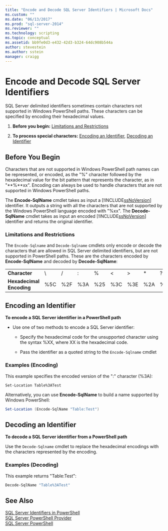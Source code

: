 ```yaml
---
title: "Encode and Decode SQL Server Identifiers | Microsoft Docs"
ms.custom: ""
ms.date: "06/13/2017"
ms.prod: "sql-server-2014"
ms.reviewer: ""
ms.technology: scripting
ms.topic: conceptual
ms.assetid: bb9fe0d3-e432-42d3-b324-64dc908b544a
author: stevestein
ms.author: sstein
manager: craigg
---
```

# Encode and Decode SQL Server Identifiers
  SQL Server delimited identifiers sometimes contain characters not supported in Windows PowerShell paths. These characters can be specified by encoding their hexadecimal values.  
  
1.  **Before you begin:**  [Limitations and Restrictions](#LimitationsRestrictions)  
  
2.  **To process special characters:**  [Encoding an Identifier](#EncodeIdent), [Decoding an Identifier](#DecodeIdent)  
  
## Before You Begin  
 Characters that are not supported in Windows PowerShell path names can be represented, or encoded, as the "%" character followed by the hexadecimal value for the bit pattern that represents the character, as in "**%**xx". Encoding can always be used to handle characters that are not supported in Windows PowerShell paths.  
  
 The **Encode-SqlName** cmdlet takes as input a [!INCLUDE[ssNoVersion](../includes/ssnoversion-md.md)] identifier. It outputs a string with all the characters that are not supported by the Windows PowerShell language encoded with "%xx". The **Decode-SqlName** cmdlet takes as input an encoded [!INCLUDE[ssNoVersion](../includes/ssnoversion-md.md)] identifier and returns the original identifier.  
  
###  <a name="LimitationsRestrictions"></a> Limitations and Restrictions  
 The `Encode-Sqlname` and `Decode-Sqlname` cmdlets only encode or decode the characters that are allowed in SQL Server delimited identifiers, but are not supported in PowerShell paths. These are the characters encoded by **Encode-SqlName** and decoded by **Decode-SqlName**:  
  
|||||||||||||  
|-|-|-|-|-|-|-|-|-|-|-|-|  
|**Character**|\ |/|:|%|\<|>|*|?|[|]|&#124;|  
|**Hexadecimal Encoding**|%5C|%2F|%3A|%25|%3C|%3E|%2A|%3F|%5B|%5D|%7C|  
  
##  <a name="EncodeIdent"></a> Encoding an Identifier  
 **To encode a SQL Server identifier in a PowerShell path**  
  
-   Use one of two methods to encode a SQL Server identifier:  
  
    -   Specify the hexadecimal code for the unsupported character using the syntax %XX, where XX is the hexadecimal code.  
  
    -   Pass the identifier as a quoted string to the `Encode-Sqlname` cmdlet  
  
### Examples (Encoding)  
 This example specifies the encoded version of the ":" character (%3A):  
  
```  
Set-Location Table%3ATest  
```  
  
 Alternatively, you can use **Encode-SqlName** to build a name supported by Windows PowerShell:  
  
```powershell
Set-Location (Encode-SqlName "Table:Test")  
```  
  
##  <a name="DecodeIdent"></a> Decoding an Identifier  
 **To decode a SQL Server identifier from a PowerShell path**  
  
 Use the `Decode-Sqlname` cmdlet to replace the hexadecimal encodings with the characters represented by the encoding.  
  
### Examples (Decoding)  
 This example returns "Table:Test":  
  
```powershell
Decode-SqlName "Table%3ATest"  
```  
  
## See Also  
 [SQL Server Identifiers in PowerShell](sql-server-identifiers-in-powershell.md)   
 [SQL Server PowerShell Provider](sql-server-powershell-provider.md)   
 [SQL Server PowerShell](sql-server-powershell.md)  
